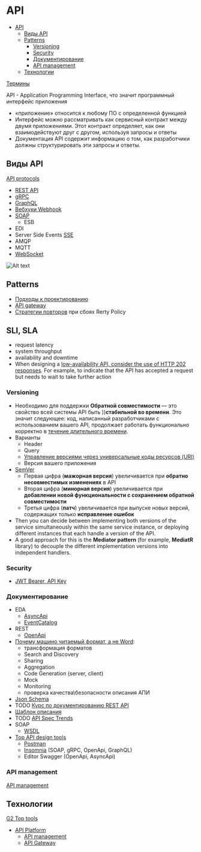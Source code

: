 # API

- [API](#api)
  - [Виды API](#виды-api)
  - [Patterns](#patterns)
    - [Versioning](#versioning)
    - [Security](#security)
    - [Документирование](#документирование)
    - [API management](#api-management)
  - [Технологии](#технологии)

[Термины](https://starkovden.github.io/Glossary-for-API-documentation.html)

API - Application Programming Interface, что значит программный интерфейс приложения

  - «приложение» относится к любому ПО с определенной функцией
  - Интерфейс можно рассматривать как сервисный контракт между двумя приложениями. Этот контракт определяет, как они взаимодействуют друг с другом, используя запросы и ответы
  - Документация API содержит информацию о том, как разработчики должны структурировать эти запросы и ответы.

## Виды API

[API protocols](https://blog.postman.com/api-protocols-in-2023/)

- [REST API](api.rest.md)
- [gRPC](grpc.md)
- [GraphQL](../technology/protocols.integration/graphql.md)
- [Вебхуки Webhook](webhook.md)
- [SOAP](wsdl.md)
  - ESB
- EDI
- Server Side Events [SSE](../technology/protocols.integration/sse.md)
- AMQP
- MQTT
- [WebSocket](../technology/protocols.integration/websocket.md)

![Alt text](../img/api/api.protocols.jpg)

## Patterns

- [Подходы к проектированию](api.design.md)
- [API gateway](api.gateway.md)
- [Стратегии повторов](../arch/pattern/fault.tolerance/pattern.failure.md) при сбоях Rerty Policy

## SLI, SLA

- request latency
- system throughput
- availability and downtime
- When designing a [low-availability API, consider the use of HTTP 202 responses](https://www.gov.uk/guidance/setting-api-service-levels). For example, to indicate that the API has accepted a request but needs to wait to take further action

### Versioning

- Необходимо для поддержки __Обратной совместимости__ — это свойство всей системы API быть ))__стабильной во времени__. Это значит следующее: код, написанный разработчиками с использованием вашего API, продолжает работать функционально корректно в [течение длительного времени](https://twirl.github.io/The-API-Book/API.ru.html#back-compat-statement). 
- Варианты
  - Header
  - Query
  - [Управление версиями через универсальные коды ресурсов (URI)](https://learn.-microsoft.com/ru-ru/azure/architecture/best-practices/api-design#versioning-a-restful-web-api)
  - Версия вашего приложения
- [SemVer](https://twirl.github.io/The-API-Book/API.ru.html#intro-versioning)  
  - Первая цифра (__мажорная версия__) увеличивается при __обратно несовместимых изменениях__ в API
  - Вторая цифра (__минорная версия__) увеличивается при __добавлении новой функциональности с сохранением обратной совместимости__
  - Третья цифра (__патч__) увеличивается при выпуске новых версий, содержащих только __исправление ошибок__
- Then you can decide between implementing both versions of the service simultaneously within the same service instance, or deploying different instances that each handle a version of the API.
- A good approach for this is the __Mediator pattern__ (for example, __MediatR__ library) to decouple the different implementation versions into independent handlers.

### Security

- [JWT Bearer, API Key](../arch/ability/security.api.md)

### Документирование

- EDA
  - [AsyncApi](asyncapi.md)
  - [EventCatalog](https://www.eventcatalog.dev/docs/events/introduction)
- REST
  - [OpenApi](openapi.md)
- [Почему машино читаемый формат, а не Word](https://www.apimatic.io/blog/2017/04/why-your-api-needs-machine-readable-description-832e805f6855/):
  - трансформация форматов
  - Search and Discovery
  - Sharing
  - Aggregation
  - Code Generation (server, client)
  - Mock
  - Monitoring  
  - проверка качества\безопасности описания АПИ
- [Json Schema](jsonschema.md)
- TODO [Курс по документированию REST API](https://starkovden.github.io/)
- [Шаблон описания](https://tyk.io/blog/whats-minimum-documentation-required-api/)
- TODO [API Spec Trends](https://www.apimatic.io/blog/2022/03/top-api-specification-trends-2019-2022/)
- SOAP
  - [WSDL](wsdl.md)
- [Top API design tools](https://www.g2.com/categories/api-design)
  - [Postman](../technology/api/postman.md)
  - [Insomnia](https://insomnia.rest/products/insomnia) (SOAP, gRPC, OpenApi, GraphQL)
  - Editor Swagger (OpenApi, AsyncApi)

### API management

[API management](api-managment.md)

## Технологии

[G2 Top tools](https://www.g2.com/reports/8128c8c9-0bc9-4c9e-8daa-b1b1294d3c77/preview?tab=grid)

- [API Platform](https://blog.postman.com/new-postman-api-platform-redefining-api-management-for-api-first-world/)
  - [API management](api-managment.md)
  - [API Gateway](api.gateway.md)

